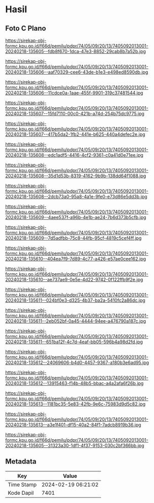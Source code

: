 # Hasil

## Foto C Plano

https://sirekap-obj-formc.kpu.go.id/f66d/pemilu/pdpr/74/05/09/20/13/7405092013001-20240218-135605--fdb8f670-1dca-47e3-8852-29cab8b7a52b.jpg

https://sirekap-obj-formc.kpu.go.id/f66d/pemilu/pdpr/74/05/09/20/13/7405092013001-20240218-135606--aaf70329-cee6-43de-b1e3-e498ed8590db.jpg

https://sirekap-obj-formc.kpu.go.id/f66d/pemilu/pdpr/74/05/09/20/13/7405092013001-20240218-135606--11cdce0a-1aae-455f-9901-319c37481544.jpg

https://sirekap-obj-formc.kpu.go.id/f66d/pemilu/pdpr/74/05/09/20/13/7405092013001-20240218-135607--15fd7110-00c0-421b-a74d-254b75dc9775.jpg

https://sirekap-obj-formc.kpu.go.id/f66d/pemilu/pdpr/74/05/09/20/13/7405092013001-20240218-135607--417b5da2-1fb2-441e-b625-440a4defec2e.jpg

https://sirekap-obj-formc.kpu.go.id/f66d/pemilu/pdpr/74/05/09/20/13/7405092013001-20240218-135608--edc1adf5-4416-4cf2-9361-c0a41d0e71ee.jpg

https://sirekap-obj-formc.kpu.go.id/f66d/pemilu/pdpr/74/05/09/20/13/7405092013001-20240218-135608--35d1d53b-8319-4162-9b9b-138dd64f1088.jpg

https://sirekap-obj-formc.kpu.go.id/f66d/pemilu/pdpr/74/05/09/20/13/7405092013001-20240218-135608--2dcb73a0-95a8-4a1e-9fe0-e73d86e5dd3b.jpg

https://sirekap-obj-formc.kpu.go.id/f66d/pemilu/pdpr/74/05/09/20/13/7405092013001-20240218-135609--4aee537f-a96b-4e1b-ae24-7b6d373b5cfb.jpg

https://sirekap-obj-formc.kpu.go.id/f66d/pemilu/pdpr/74/05/09/20/13/7405092013001-20240218-135609--7d5adfbb-75c8-44fb-95cf-4819c5cef4ff.jpg

https://sirekap-obj-formc.kpu.go.id/f66d/pemilu/pdpr/74/05/09/20/13/7405092013001-20240218-135610--404ea7f9-7d89-4c77-a426-e57ae0cee162.jpg

https://sirekap-obj-formc.kpu.go.id/f66d/pemilu/pdpr/74/05/09/20/13/7405092013001-20240218-135610--ae737ae9-0e5e-4d22-9742-0f122ffb9f2e.jpg

https://sirekap-obj-formc.kpu.go.id/f66d/pemilu/pdpr/74/05/09/20/13/7405092013001-20240218-135611--024bf0e3-d325-4b37-ba2a-5410fc2a86dc.jpg

https://sirekap-obj-formc.kpu.go.id/f66d/pemilu/pdpr/74/05/09/20/13/7405092013001-20240218-135611--2eb052bf-0a45-4444-94ee-a476790a187c.jpg

https://sirekap-obj-formc.kpu.go.id/f66d/pemilu/pdpr/74/05/09/20/13/7405092013001-20240218-135611--651ba12f-4c7d-4eaf-bb05-596b4a98d2fd.jpg

https://sirekap-obj-formc.kpu.go.id/f66d/pemilu/pdpr/74/05/09/20/13/7405092013001-20240218-135612--24069606-b4d0-4457-9367-a180b3e6ad95.jpg

https://sirekap-obj-formc.kpu.go.id/f66d/pemilu/pdpr/74/05/09/20/13/7405092013001-20240218-135612--13915463-f14b-48b5-bbac-a4a2afa6f26b.jpg

https://sirekap-obj-formc.kpu.go.id/f66d/pemilu/pdpr/74/05/09/20/13/7405092013001-20240218-135613--1181bc35-5e83-42fb-9e6c-75983d9d5c82.jpg

https://sirekap-obj-formc.kpu.go.id/f66d/pemilu/pdpr/74/05/09/20/13/7405092013001-20240218-135613--a3e1f401-df15-40a2-84f1-7adcb8919b36.jpg

https://sirekap-obj-formc.kpu.go.id/f66d/pemilu/pdpr/74/05/09/20/13/7405092013001-20240218-135605--31323a30-1df1-4f37-9153-030c2bf366bb.jpg


## Metadata

| Key        | Value               |
| ---------- | ------------------- |
| Time Stamp | 2024-02-19 06:21:02 |
| Kode Dapil | 7401                |



